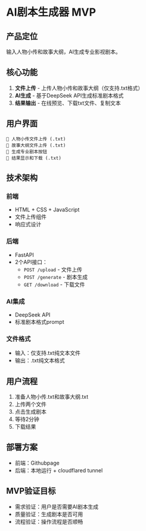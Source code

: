 # AI剧本生成器 MVP

## 产品定位
输入人物小传和故事大纲，AI生成专业影视剧本。

## 核心功能
1. **文件上传** - 上传人物小传和故事大纲（仅支持.txt格式）
2. **AI生成** - 基于DeepSeek API生成标准剧本格式
3. **结果输出** - 在线预览、下载txt文件、复制文本

## 用户界面
```
📝 人物小传文件上传 (.txt)
📖 故事大纲文件上传 (.txt)
🚀 生成专业剧本按钮
📄 结果显示和下载 (.txt)
```

## 技术架构

### 前端
- HTML + CSS + JavaScript
- 文件上传组件
- 响应式设计

### 后端
- FastAPI
- 2个API接口：
  - `POST /upload` - 文件上传
  - `POST /generate` - 剧本生成
  - `GET /download` - 下载文件

### AI集成
- DeepSeek API
- 标准剧本格式prompt

### 文件格式
- 输入：仅支持.txt纯文本文件
- 输出：.txt纯文本格式

## 用户流程
1. 准备人物小传.txt和故事大纲.txt
2. 上传两个文件
3. 点击生成剧本
4. 等待2分钟
5. 下载结果

## 部署方案
- 前端：Githubpage
- 后端：本地运行 + cloudflared tunnel

## MVP验证目标
- 需求验证：用户是否需要AI剧本生成
- 质量验证：生成剧本是否可用
- 流程验证：操作流程是否顺畅